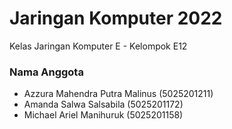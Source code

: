# Jaringan Komputer 2022
Kelas Jaringan Komputer E - Kelompok E12
### Nama Anggota
- Azzura Mahendra Putra Malinus (5025201211)
- Amanda Salwa Salsabila (5025201172)
- Michael Ariel Manihuruk (5025201158)

